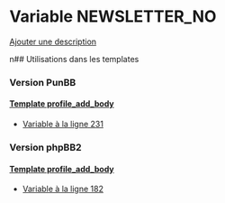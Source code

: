 # Variable NEWSLETTER_NO
[Ajouter une description](https://fa-tvars.appspot.com/NEWSLETTER_NO)

n## Utilisations dans les templates

### Version PunBB

#### [Template profile_add_body](punbb/profile_add_body.md)
* [Variable à la ligne 231](../punbb/profile_add_body.tpl#L231)

### Version phpBB2

#### [Template profile_add_body](subsilver/profile_add_body.md)
* [Variable à la ligne 182](../subsilver/profile_add_body.tpl#L182)
